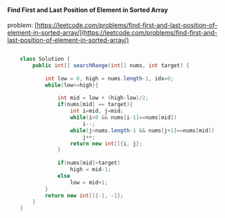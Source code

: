 #### Find First and Last Position of Element in Sorted Array  
problem: [https://leetcode.com/problems/find-first-and-last-position-of-element-in-sorted-array/](https://leetcode.com/problems/find-first-and-last-position-of-element-in-sorted-array/)  

```java 

    class Solution {
        public int[] searchRange(int[] nums, int target) {
            
            int low = 0, high = nums.length-1, idx=0;
            while(low<=high){
                
                int mid = low + (high-low)/2;
                if(nums[mid] == target){
                    int i=mid, j=mid;
                    while(i>0 && nums[i-1]==nums[mid])
                        i--;
                    while(j<nums.length-1 && nums[j+1]==nums[mid])
                        j++;
                    return new int[]{i, j};
                }
                
                if(nums[mid]>target)
                    high = mid-1;
                else
                    low = mid+1;
            }
            return new int[]{-1, -1};
        }
    }
    
```